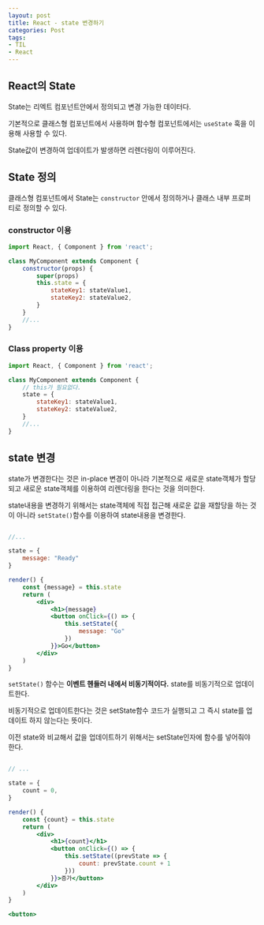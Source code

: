 ```yaml
---
layout: post 
title: React - state 변경하기
categories: Post 
tags: 
- TIL
- React
---
```


## React의 State

State는 리엑트 컴포넌트안에서 정의되고 변경 가능한 데이터다.

기본적으로 클래스형 컴포넌트에서 사용하며 함수형 컴포넌트에서는 `useState` 훅을 이용해 사용할 수 있다.

State값이 변경하여 업데이트가 발생하면 리렌더링이 이루어진다.

## State 정의

클래스형 컴포넌트에서 State는 `constructor` 안에서 정의하거나 클래스 내부 프로퍼티로 정의할 수 있다.

### constructor 이용

```jsx
import React, { Component } from 'react';

class MyComponent extends Component {
    constructor(props) {
        super(props) 
        this.state = {
            stateKey1: stateValue1,
            stateKey2: stateValue2,
        }
    }
    //...
}
```

### Class property 이용

```jsx
import React, { Component } from 'react';

class MyComponent extends Component {
    // this가 필요없다.
    state = {
        stateKey1: stateValue1,
        stateKey2: stateValue2,        
    }
    //...
}
```

## state 변경

state가 변경한다는 것은 in-place 변경이 아니라 기본적으로 새로운 state객체가 할당되고 새로운 state객체를 이용하여 리렌더링을 한다는 것을 의미한다.

state내용을 변경하기 위해서는 state객체에 직접 접근해 새로운 값을 재할당을 하는 것이 아니라 `setState()`함수를 이용하여 state내용을 변경한다.

```jsx

//...

state = {
    message: "Ready"
}

render() {
    const {message} = this.state
    return (
        <div>
            <h1>{message}
            <button onClick={() => {
                this.setState({
                    message: "Go"
                })
            }}>Go</button>       
        </div>
    )
}

```

`setState()` 함수는 **이벤트 헨들러 내에서 비동기적이다.** state를 비동기적으로 업데이트한다.

비동기적으로 업데이트한다는 것은 setState함수 코드가 실행되고 그 즉시 state를 업데이트 하지 않는다는 뜻이다.

이전 state와 비교해서 값을 업데이트하기 위해서는 setState인자에 함수를 넣어줘야 한다.

```jsx

// ...

state = {
    count = 0,
}

render() {
    const {count} = this.state
    return (
        <div>
            <h1>{count}</h1>
            <button onClick={() => {
                this.setState((prevState => {
                    count: prevState.count + 1
                }))
            }}>증가</button>
        </div>
    )
}

<button>
```